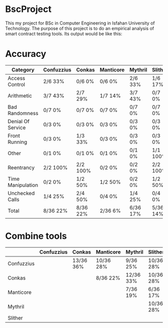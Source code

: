 # BscProject
This my project for BSc in Computer Engineering in Isfahan University of Technology.
The purpose of this project is to do an empirical analysis of smart contract testing tools. Its output would be like this:


# Accuracy

|  Category           | Confuzzius  |   Conkas    |  Manticore  |   Mythril   |   Slither   |    Total    |
| ------------------- | ----------- | ----------- | ----------- | ----------- | ----------- | ----------- |
| Access Control      |    2/6  33% |    0/6   0% |    0/6   0% |    2/6  33% |    1/6  17% |   3/ 6  50% |
| Arithmetic          |    3/7  43% |    2/7  29% |    1/7  14% |    3/7  43% |    0/7   0% |   4/ 7  57% |
| Bad Randomness      |    0/7   0% |    0/7   0% |    0/7   0% |    0/7   0% |    0/7   0% |   0/ 7   0% |
| Denial Of Service   |    0/3   0% |    0/3   0% |    0/3   0% |    0/3   0% |    0/3   0% |   0/ 3   0% |
| Front Running       |    0/3   0% |    1/3  33% |    0/3   0% |    0/3   0% |    0/3   0% |   1/ 3  33% |
| Other               |    0/1   0% |    0/1   0% |    0/1   0% |    0/1   0% |    1/1 100% |   1/ 1 100% |
| Reentrancy          |    2/2 100% |    2/2 100% |    0/2   0% |    0/2   0% |    2/2 100% |   4/ 2 200% |
| Time Manipulation   |    0/2   0% |    1/2  50% |    1/2  50% |    0/2   0% |    1/2  50% |   2/ 2 100% |
| Unchecked Calls     |    1/4  25% |    2/4  50% |    0/4   0% |    1/4  25% |    0/4   0% |   3/ 4  75% |
| Total               |   8/36  22% |   8/36  22% |   2/36   6% |   6/36  17% |   5/36  14% |  18/36  50% |

# Combine tools 
|             | Confuzzius  |   Conkas    |  Manticore  |   Mythril   |   Slither   |
| ----------- | ----------- | ----------- | ----------- | ----------- | ----------- |
| Confuzzius  |             | 13/36   36% | 10/36   28% | 9/36    25% | 10/36   28% |
| Conkas      |             |             | 8/36    22% | 12/36   33% | 10/36   28% |
| Manticore   |             |             |             | 7/36    19% | 6/36    17% |
| Mythril     |             |             |             |             | 10/36   28% |
| Slither     |             |             |             |             |             |
